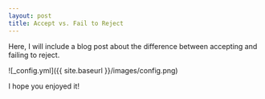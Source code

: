 ```yaml
---
layout: post
title: Accept vs. Fail to Reject
---
```


Here, I will include a blog post about the difference between accepting and failing to reject.

![_config.yml]({{ site.baseurl }}/images/config.png)

I hope you enjoyed it!
